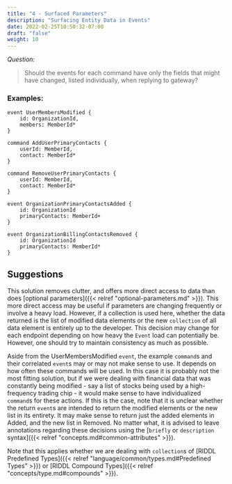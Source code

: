 ```yaml
---
title: "4 - Surfaced Parameters"
description: "Surfacing Entity Data in Events"
date: 2022-02-25T10:50:32-07:00
draft: "false"
weight: 10
---
```


*Question:* 
> Should the events for each command have only the fields that might have
> changed, listed individually, when replying to gateway?

### Examples:
```
event UserMembersModified {
    id: OrganizationId,
    members: MemberId*
}

command AddUserPrimaryContacts {
    userId: MemberId,
    contact: MemberId*
}

command RemoveUserPrimaryContacts {
    userId: MemberId,
    contact: MemberId*
}

event OrganizationPrimaryContactsAdded {
    id: OrganizationId
    primaryContacts: MemberId+
}

event OrganizationBillingContactsRemoved {
    id: OrganizationId
    primaryContacts: MemberId*
}
```

## Suggestions

This solution removes clutter, and offers more direct access to data than does
[optional parameters]({{< relref "optional-parameters.md" >}}). This more direct
access may be useful if parameters are changing frequently or involve a heavy
load. However, if a collection is used here, whether the data returned is the
list of modified data elements or the new `collection` of all data element is
entirely up to the developer. This decision may change for each endpoint
depending on how heavy the `Event` load can potentially be. However, one should
try to maintain consistency as much as possible.

Aside from the UserMembersModified `event`, the example `command`s and their
correlated `event`s may or may not make sense to use. It depends on how often
these commands will be used. In this case it is probably not the most fitting
solution, but if we were dealing with financial data that was constantly being
modified - say a list of stocks being used by a high-frequency trading chip - it
would make sense to have individualized `command`s for these actions. If this
is the case, note that it is unclear whether the return `event`s are intended 
to return the modified elements or the new list in its entirety. It may make
sense to return just the added elements in Added, and the new list in
Removed. No matter what, it is advised to leave annotations regarding these 
decisions using the 
[`briefly` or `description` syntax]({{< relref "concepts.md#common-attributes" >}}).

Note that this applies whether we are dealing with `collection`s of
[RIDDL Predefined Types]({{< relref "language/common/types.md#Predefined Types" >}})
or [RIDDL Compound Types]({{< relref "concepts/type.md#compounds" >}}).
